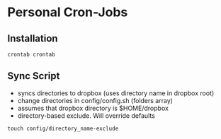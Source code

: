 Personal Cron-Jobs
==================

Installation
--------------

```
crontab crontab
```


Sync Script
-----------

* syncs directories to dropbox (uses directory name in dropbox root)
* change directories in config/config.sh (folders array)
* assumes that dropbox directory is $HOME/dropbox
* directory-based exclude. Will override defaults

```
touch config/directory_name-exclude
```





